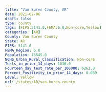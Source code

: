 ```yaml
---
title: "Van Buren County, AR"
date: 2021-02-06
draft: false
type: county
tags: [FIPS:5141.0,FEMA:6.0,Non-core,Yellow]
categories: [AR]
County: Van Buren County
State: AR
FIPS: 5141.0
FEMA_Region: 6.0
Population: 16545.0
NCHS_Urban_Rural_Classification: Non-core
Tests_in_prior_14_days: 1036.0
Fourteen_day_test_rate_per_100000: 6262.0
Percent_Positivity_in_prior_14_days: 0.089
Level: Yellow
url: /states/AR/van-buren-county
---
```



